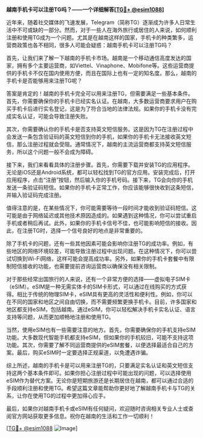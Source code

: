 **越南手机卡可以注册TG吗？——一个详细解答[[TG💪+ @esim1088](https://t.me/s/esim1088)]**

近年来，随着社交媒体的飞速发展，Telegram（简称TG）逐渐成为许多人日常生活中不可或缺的一部分。然而，对于一些人在海外旅行或居住的人来说，如何顺利注册和使用TG成为一个问题。尤其是在越南这样的国家，手机卡的种类繁多，运营商政策也各不相同，很多人可能会疑惑：越南手机卡可以注册TG吗？

首先，让我们来了解一下越南的手机卡市场。越南是一个移动通信高度发达的国家，拥有多个主要运营商，如Viettel、Vinaphone、Mobifone等。这些运营商提供的手机卡不仅在国内使用方便，而且在国际上也有一定的知名度。那么，越南的手机卡是否能够用来注册TG呢？

答案是肯定的！越南的手机卡完全可以用来注册TG，但需要满足一些基本条件。首先，你需要确保你的手机卡已经实名认证。在越南，大多数运营商要求用户在购买手机卡后进行实名登记，这是为了符合当地的法律法规。如果你的手机卡没有完成实名认证，可能会导致注册失败。

其次，你需要确认你的手机卡是否支持英文短信服务。这是因为TG在注册过程中会发送一条包含验证码的英文短信到你的手机，如果你的手机卡无法接收英文短信，那么注册过程就会受阻。通常情况下，越南的主流运营商都支持英文短信服务，所以这个问题一般不会成为障碍。

接下来，我们来看看具体的注册步骤。首先，你需要下载并安装TG的应用程序。无论是iOS还是Android系统，都可以轻松找到TG的官方应用。安装完成后，打开应用程序，点击“注册”按钮，然后输入你的手机号码。接下来，TG会向你的手机发送一条验证码短信。如果你的手机卡正常工作，你应该能够很快收到这条短信，并输入验证码完成注册。

值得注意的是，在某些情况下，你可能需要等待一段时间才能收到验证码短信。这可能是由于网络延迟或其他技术原因造成的。如果遇到这种情况，你可以尝试重启手机或者稍后再试。此外，如果你的手机卡信号不佳，也可能影响短信的接收。因此，在注册TG时，选择一个信号良好的地点是非常重要的。

除了手机卡的问题，还有一些其他因素可能会影响你注册TG的成功率。例如，有些地区的网络环境较差，可能导致注册过程中出现问题。在这种情况下，你可以尝试切换到Wi-Fi网络，这样可能会提高成功率。另外，如果你的手机卡套餐中有限制短信接收的功能，也需要提前咨询运营商以确保没有相关限制。

对于那些经常出国旅行的人来说，还有一个非常方便的选择——虚拟电子SIM卡（eSIM）。eSIM是一种无需实体卡的SIM卡形式，可以通过在线购买的方式获得。相比于传统的物理SIM卡，eSIM具有更高的灵活性和便利性。例如，你可以在不同的国家和地区之间自由切换，而不需要频繁更换手机卡。目前，许多国家和地区都支持eSIM，包括越南。通过eSIM，你可以轻松解决手机卡实名认证、语言支持等问题，从而更加顺畅地注册和使用TG。

当然，使用eSIM也有一些需要注意的地方。首先，你需要确保你的手机支持eSIM功能。大多数现代智能手机都支持eSIM，但如果你的手机较旧，可能不支持这项功能。其次，你需要了解不同运营商提供的eSIM套餐，以便选择最适合自己的方案。最后，购买eSIM时一定要选择正规渠道，以免遭遇诈骗。

综上所述，越南的手机卡是可以用来注册TG的，只要满足实名认证和英文短信支持这两个基本条件即可。如果你担心注册过程中可能出现的问题，可以选择使用eSIM作为替代方案。无论你是短期旅游还是长期居住在越南，都可以通过合适的手段顺利注册和使用TG。希望这篇文章能帮助你更好地了解越南手机卡与TG的关系，让你在使用TG的过程中更加得心应手。

最后，如果你对越南手机卡或eSIM有任何疑问，欢迎随时咨询相关专业人士或查阅官方网站获取更多信息。祝你在越南的生活和工作一切顺利！

[[TG💪+ @esim1088](https://t.me/s/esim1088) ![Image](https://i.postimg.cc/4NQfJmqS/Snipaste-2025-05-13-00-14-12.png)]